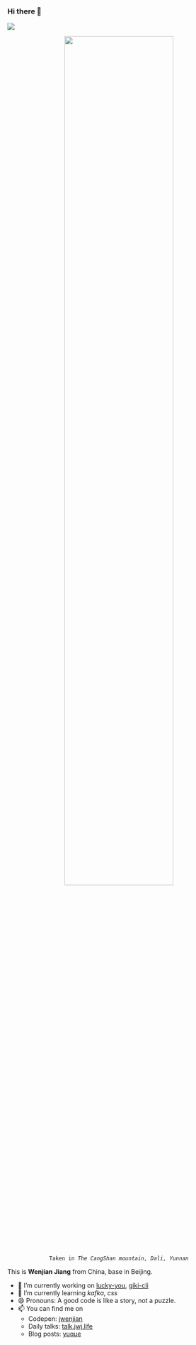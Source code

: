 ### Hi there 👋

[![](https://visitor-badge.glitch.me/badge?page_id=jwenjian.jwenjian)](https://visitor-badge.glitch.me)

<p align="center">
<img width="70%" src="https://lc-gluttony.s3.amazonaws.com/TFf8iVx2AVxS/5e52532a51cf3a4afd8c/3CC8B88C-CA85-4B46-A1A8-398D78F31BF5.jpeg"/>
</p>
<p align="center">
  <code>Taken in <i>The CangShan mountain, Dali, Yunnan</i></code>
</p>

This is **Wenjian Jiang** from China, base in Beijing.

- 🔭 I’m currently working on [lucky-you](https://github.com/jwenjian/lucky-you), [giki-cli](https://github.com/jwenjian/giki-cli)
- 🌱 I’m currently learning *kafka*, *css*
- 😄 Pronouns: A good code is like a story, not a puzzle.
- 📫 You can find me on 
  - Codepen: [jwenjian](https://codepen.io/jwenjian)
  - Daily talks: [talk.jwj.life](https://talk.jwj.life)
  - Blog posts: [yuque](https://yuque.com/jwenjian)
  
